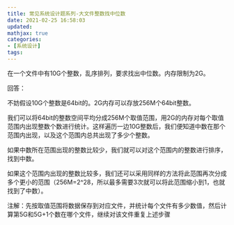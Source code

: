 ```yaml
---
title: 常见系统设计题系列-大文件整数找中位数
date: 2021-02-25 16:58:03
updated:
mathjax: true
categories:
- [系统设计]
tags: 
---
```


在一个文件中有10G个整数，乱序排列，要求找出中位数。内存限制为2G。

回答：

不妨假设10G个整数是64bit的。2G内存可以存放256M个64bit整数。

我们可以将64bit的整数空间平均分成256M个取值范围，用2G的内存对每个取值范围内出现整数个数进行统计。这样遍历一边10G整数后，我们便知道中数在那个范围内出现，以及这个范围内总共出现了多少个整数。

如果中数所在范围出现的整数比较少，我们就可以对这个范围内的整数进行排序，找到中数。

如果这个范围内出现的整数比较多，我们还可以采用同样的方法将此范围再次分成多个更小的范围（256M=2^28，所以最多需要3次就可以将此范围缩小到1，也就找到了中数）。

注解：先按取值范围将数据保存到对应文件，并统计每个文件有多少数值，然后计算第5G和5G+1个数在哪个文件，继续对该文件重复上述步骤
